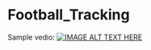 # Football_Tracking

Sample vedio:
 [![IMAGE ALT TEXT HERE](https://img.youtube.com/vi/nu_DUwQGjbo/0.jpg)](https://www.youtube.com/watch?v=nu_DUwQGjbo)
